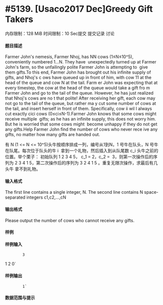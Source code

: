 
# #5139. [Usaco2017 Dec]Greedy Gift Takers
内存限制：128 MiB 时间限制：10 Sec提交 提交记录 讨论
#### 题目描述
Farmer John's nemesis, Farmer Nhoj, has NN cows (1≤N≤10^5), conveniently numbered 1…N. They have 
unexpectedly turned up at Farmer John's farm, so the unfailingly polite Farmer John is attempting to
 give them gifts.To this end, Farmer John has brought out his infinite supply of gifts, and Nhoj's c
ows have queued up in front of him, with cow 11 at the head of the queue and cow N at the tail. Farm
er John was expecting that at every timestep, the cow at the head of the queue would take a gift fro
m Farmer John and go to the tail of the queue. However, he has just realized that Nhoj's cows are no
t that polite! After receiving her gift, each cow may not go to the tail of the queue, but rather ma
y cut some number of cows at the tail, and insert herself in front of them. Specifically, cow ii wil
l always cut exactly cici cows (0≤ci≤N-1).Farmer John knows that some cows might receive multiple 
gifts; as he has an infinite supply, this does not worry him. But he is worried that some cows might
 become unhappy if they do not get any gifts.Help Farmer John find the number of cows who never rece
ive any gifts, no matter how many gifts are handed out.

有 N (1 <= N <= 10^5)头牛按顺序排成一列，编号从1到N，1 号牛在队头，N 号牛在队尾。每次位于队头的牛 i 
拿到一个礼物，然后插入到从队尾数 c_i 头牛之前的位置。举个栗子： 初始队列 1 2 3 4 5， c_1 = 2，c_2 = 
3，则第一次操作后的序列为 2 3 4 1 5，第二次操作后的序列为 3 2 4 1 5 。重复无限次操作，求最后有几头牛
拿不到礼物。



#### 输入格式
The first line contains a single integer, N.
The second line contains N space-separated integers c1,c2,…,cN


#### 输出格式
Please output the number of cows who cannot receive any gifts.




#### 样例

#### 样例输入

			3
1 2 0`
#### 样例输出

			1`
#### 数据范围与提示

